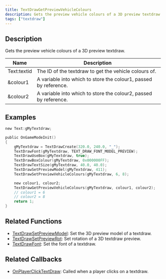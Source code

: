 ```yaml
---
title: TextDrawGetPreviewVehicleColours
description: Gets the preview vehicle colours of a 3D preview textdraw.
tags: ["textdraw"]
---
```


<VersionWarn version='omp v1.1.0.2612' />

## Description

Gets the preview vehicle colours of a 3D preview textdraw.

| Name        | Description                                                      |
| ----------- | ---------------------------------------------------------------- |
| Text:textid | The ID of the textdraw to get the vehicle colours of.            |
| &colour1    | A variable into which to store the colour1, passed by reference. |
| &colour2    | A variable into which to store the colour2, passed by reference. |

## Examples

```c
new Text:gMyTextdraw;

public OnGameModeInit()
{
    gMyTextdraw = TextDrawCreate(320.0, 240.0, "_");
    TextDrawFont(gMyTextdraw, TEXT_DRAW_FONT_MODEL_PREVIEW);
    TextDrawUseBox(gMyTextdraw, true);
    TextDrawBoxColour(gMyTextdraw, 0x000000FF);
    TextDrawTextSize(gMyTextdraw, 40.0, 40.0);
    TextDrawSetPreviewModel(gMyTextdraw, 411);
    TextDrawSetPreviewVehicleColours(gMyTextdraw, 6, 8);

    new colour1, colour2;
    TextDrawGetPreviewVehicleColours(gMyTextdraw, colour1, colour2);
    // colour1 = 6
    // colour2 = 8
    return 1;
}
```

## Related Functions

- [TextDrawSetPreviewModel](TextDrawSetPreviewModel): Set the 3D preview model of a textdraw.
- [TextDrawSetPreviewRot](TextDrawSetPreviewRot): Set rotation of a 3D textdraw preview.
- [TextDrawFont](TextDrawFont): Set the font of a textdraw.

## Related Callbacks

- [OnPlayerClickTextDraw](../callbacks/OnPlayerClickTextDraw): Called when a player clicks on a textdraw.
